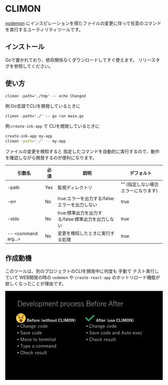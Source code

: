 CLIMON
======

[nodemon](https://github.com/remy/nodemon) にインスピレーションを得たファイルの変更に伴って任意のコマンドを実行するユーティリティツールです。

インストール
------------

Goで書かれており、依存関係なくダウンロードしてすぐ使えます。
リリースタグを参照してください。

使い方
-----

```shell
climon -path='./tmp' -- echo Changed
```

例:Go言語でCLIを開発しているときに

```shell
climon -path='./' -- go run main.go
```

例:`create-ink-app` で CLIを開発しているときに

```bash
create-ink-app my-app
climon -path='./' -- my-app
```

ファイルの変更を検知すると 指定したコマンドを自動的に実行するので、動作を確認しながら開発するのが便利になります。

| 引数名                | 必須 | 説明                                               | デフォルト                          |
| --------------------- | ---- | -------------------------------------------------- | ----------------------------------- |
| -path                 | Yes  | 監視ディレクトリ                                   | "" (指定しない場合エラーになります) |
| -err                  | No   | true:エラーを出力する/false:エラーを出力しない     | true                                |
| -stdo                 | No   | true:標準出力を出力する/false:標準出力を出力しない | true                                |
| -- \<command arg...\> | No   | 変更を検知したときに実行する処理                   | true                                |

作成動機
-------

このツールは、別のプロジェクトのCLIを開発中に何度も 手動で テスト実行していて WEB開発の時の `nodemon` や `create-react-app` のホットリロード機能が欲しくなったことが理由です。

![CLIMONを使った場合と使わなかった場合の比較。CLIMONを使うと操作する手数が減り便利になると主張している。](./Development-process-Before-After.png)
